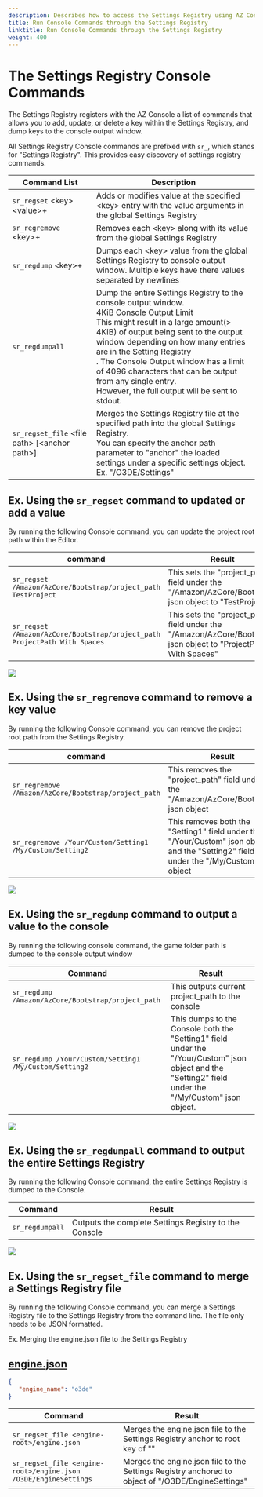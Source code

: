 ```yaml
---
description: Describes how to access the Settings Registry using AZ Console Commands
title: Run Console Commands through the Settings Registry
linktitle: Run Console Commands through the Settings Registry
weight: 400
---
```


The Settings Registry Console Commands
======================================

The Settings Registry registers with the AZ Console a list of commands that allows you to add, update, or delete a key within the Settings Registry, and dump keys to the console output window.

All Settings Registry Console commands are prefixed with `sr_`, which stands for "Settings Registry". This provides easy discovery of settings registry commands.

| Command List | Description |
| --- | --- |
| `sr_regset` \<key> \<value>+ | Adds or modifies value at the specified \<key> entry with the value arguments in the global Settings Registry |
| `sr_regremove` \<key>+ | Removes each \<key> along with its value from the global Settings Registry |
| `sr_regdump` \<key>+ | Dumps each \<key> value from the global Settings Registry to console output window. Multiple keys have there values separated by newlines |
| `sr_regdumpall` | Dump the entire Settings Registry to the console output window.<br>4KiB Console Output Limit<br>This might result in a large amount(> 4KiB) of output being sent to the output window depending on how many entries are in the Setting Registry<br>. The Console Output window has a limit of 4096 characters that can be output from any single entry.<br>However, the full output will be sent to stdout. |
| `sr_regset_file` \<file path> \[\<anchor path>\] | Merges the Settings Registry file at the specified path into the global Settings Registry.<br>You can specify the anchor path parameter to "anchor" the loaded settings under a specific settings object.<br>Ex. "/O3DE/Settings" |

Ex. Using the `sr_regset` command to updated or add a value
------------------------------------------------------------

By running the following Console command, you can update the project root path within the Editor.

| command | Result |
| --- | --- |
| `sr_regset /Amazon/AzCore/Bootstrap/project_path TestProject` | This sets the "project\_path" field under the "/Amazon/AzCore/Bootstrap" json object to "TestProject" |
| `sr_regset /Amazon/AzCore/Bootstrap/project_path ProjectPath With Spaces` | This sets the "project\_path" field under the "/Amazon/AzCore/Bootstrap" json object to "ProjectPath With Spaces" |

![](/images/user-guide/settings/settings-registry-how-to-console-regset.png)

Ex. Using the `sr_regremove` command to remove a key value
-----------------------------------------------------------

By running the following Console command, you can remove the project root path from the Settings Registry.

| command | Result |
| --- | --- |
| `sr_regremove /Amazon/AzCore/Bootstrap/project_path` | This removes the "project\_path" field under the "/Amazon/AzCore/Bootstrap" json object |
| `sr_regremove /Your/Custom/Setting1 /My/Custom/Setting2` | This removes both the "Setting1" field under the "/Your/Custom" json object and the "Setting2" field under the "/My/Custom" json object |

![](/images/user-guide/settings/settings-registry-how-to-console-regremove.png)

Ex. Using the `sr_regdump` command to output a value to the console
--------------------------------------------------------------------

By running the following console command, the game folder path is dumped to the console output window

| Command | Result |
| --- | --- |
| `sr_regdump /Amazon/AzCore/Bootstrap/project_path` | This outputs current project\_path to the console |
| `sr_regdump /Your/Custom/Setting1 /My/Custom/Setting2` | This dumps to the Console both the "Setting1" field under the "/Your/Custom" json object and the "Setting2" field under the "/My/Custom" json object. |

![](/images/user-guide/settings/settings-registry-how-to-console-regdump.png)

Ex. Using the `sr_regdumpall` command to output the entire Settings Registry
-----------------------------------------------------------------------------

By running the following Console command, the entire Settings Registry is dumped to the Console.

| Command | Result |
| --- | --- |
| `sr_regdumpall` | Outputs the complete Settings Registry to the Console |

![](/images/user-guide/settings/settings-registry-how-to-console-regdumpall.png)

Ex. Using the `sr_regset_file` command to merge a Settings Registry file
--------------------------------------------------------------------------

By running the following Console command, you can merge a Settings Registry file to the Settings Registry from the command line. The file only needs to be JSON formatted.

Ex. Merging the engine.json file to the Settings Registry

[engine.json](#enginejson)
--------------------------

```json
{
   "engine_name": "o3de"
}
```

| Command | Result |
| --- | --- |
| `sr_regset_file <engine-root>/engine.json` | Merges the engine.json file to the Settings Registry anchor to root key of "" |
| `sr_regset_file <engine-root>/engine.json /O3DE/EngineSettings` | Merges the engine.json file to the Settings Registry anchored to object of "/O3DE/EngineSettings" |
